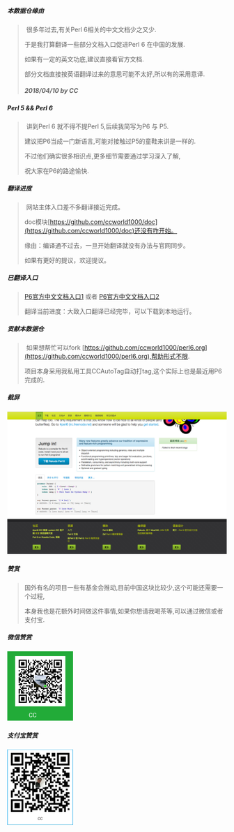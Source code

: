 ##### 本数据仓缘由

> ​        很多年过去,有关Perl 6相关的中文文档少之又少.
>
> 于是我打算翻译一些部分文档入口促进Perl 6 在中国的发展.
>
> 如果有一定的英文功底,建议直接看官方文档.
>
> 部分文档直接按英语翻译过来的意思可能不太好,所以有的采用意译.
>
> ##### 											                                                                                 2018/04/10 by CC 



##### Perl 5 && Perl 6

> ​	讲到Perl 6 就不得不提Perl 5,后续我简写为P6 与 P5.
>
> 建议把P6当成一门新语言,可能对接触过P5的童鞋来讲是一样的.
>
> 不过他们确实很多相识点,更多细节需要通过学习深入了解,
>
> 祝大家在P6的路途愉快.



##### 翻译进度

> ​        网站主体入口差不多翻译接近完成。
>
> doc模块[https://github.com/ccworld1000/doc](https://github.com/ccworld1000/doc)还没有咋开始。
>
> 缘由：编译通不过去，一旦开始翻译就没有办法与官网同步。
>
> 如果有更好的提议，欢迎提议。



##### 已翻译入口

> [P6官方中文文档入口1](https://github.com/ccworld1000/doc/blob/master/README.zh.md) 或者 [P6官方中文文档入口2](https://github.com/perl6/doc/blob/master/README.zh.md)
>
> 翻译当前进度：大致入口翻译已经完毕，可以下载到本地运行。



##### 贡献本数据仓

> ​	如果想帮忙可以fork  [https://github.com/ccworld1000/perl6.org](https://github.com/ccworld1000/perl6.org),帮助形式不限.
>
> 项目本身采用我私用工具CCAutoTag自动打tag,这个实际上也是最近用P6完成的.



##### 截屏

![p6.zh](ScreenShots/p6.zh.jpg)


##### 赞赏

> ​	国外有名的项目一些有基金会推动,目前中国这块比较少,这个可能还需要一个过程,
>
> 本身我也是花额外时间做这件事情,如果你想请我喝茶等,可以通过微信或者支付宝.



##### 微信赞赏

<img src="CCPay/CCWechat.png" width="30%"/>


##### 支付宝赞赏

<img src="CCPay/CCAlipay.png" width="30%"/>
